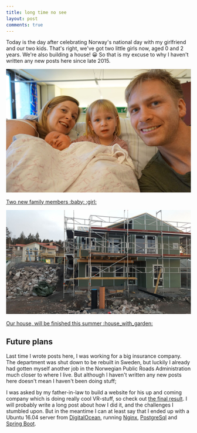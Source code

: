 ```yaml
---
title: long time no see
layout: post
comments: true
---
```

Today is the day after celebrating Norway's national day with my girlfriend and our two kids. That's right, we've got two little girls now, aged 0 and 2 years. We're also building a house! :grinning: So that is my excuse to why I haven't written any new posts here since late 2015.
<div class="row">
  <div class="col-md-6">
    <div class="thumbnail">
      <a href="/images/family.jpg">
        <img src="/images/family.jpg" class="img-thumbnail" alt="Family">
        <div class="caption">
          <p>Two new family members :baby: :girl:</p>
        </div>
      </a>
    </div>
  </div>
  <div class="col-md-6">
    <div class="thumbnail">
      <a href="/images/house.jpg">
        <img src="/images/house.jpg" class="img-thumbnail" alt="House">
        <div class="caption">
          <p>Our house, will be finished this summer :house_with_garden:</p>
        </div>
      </a>
    </div>
  </div>
</div>

## Future plans
Last time I wrote posts here, I was working for a big insurance company. The department was shut down to be rebuilt in Sweden, but luckily I already had gotten myself another job in the Norwegian Public Roads Administration much closer to where I live. But although I haven't written any new posts here doesn't mean I haven't been doing stuff;

I was asked by my father-in-law to build a website for his up and coming company which is doing really cool VR-stuff, so check out [the final result](https://realtraining.no). I will probably write a long post about how I did it, and the challenges I stumbled upon. But in the meantime I can at least say that I ended up with a Ubuntu 16.04 server from [DigitalOcean](https://digitalocean.com), running [Nginx](https://nginx.org/), [PostgreSql](https://www.postgresql.org) and [Spring Boot](https://projects.spring.io/spring-boot).
